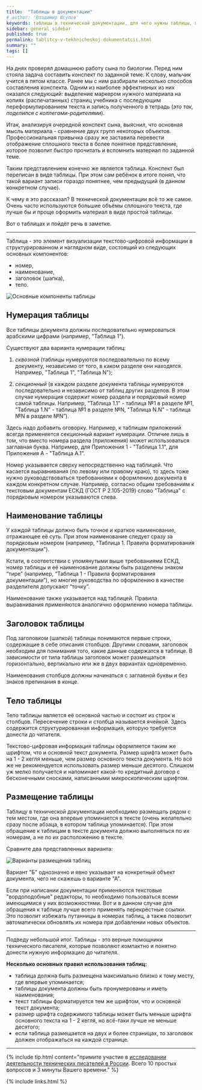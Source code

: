 ```yaml
---
title:  "Таблицы в документации"
# author: 'Владимир Юсупов'
keywords: таблицы в технической документации, для чего нужны таблицы, правила использования таблиц, основные компоненты таблицы, техписатель, технический писатель москва, заметки техписателя
sidebar: general_sidebar
published: true
permalink: tablitcy-v-tekhnicheskoj-dokumentatcii.html
summary: ""
tags: []
---
```


На днях проверял домашнюю работу сына по биологии. Перед ним стояла задача составить конспект по заданной теме. К слову, мальчик учится в пятом классе. Ранее мы с ним разбирали несколько способов составления конспекта. Одним из наиболее эффективных из них оказался следующий: выделение маркером нужного материала на копиях (распечатанных) страниц учебника с последующим переформулированием текста и запись полученного в тетрадь (*это так, поделился с коллегами-родителями*).

Итак, анализируя очередной конспект сына, выяснил, что основная мысль материала - сравнение двух групп некоторых объектов. Профессиональная привычка сразу же заставила перевести отображение сплошного текста в более понятное представление, которое позволит быстро прочитать и вспомнить материал по заданной теме.

Таким представлением конечно же является таблица. Конспект был переписан в виде таблицы. При этом сам ребёнок в итоге понял, что такой вариант записи гораздо понятнее, чем предыдущий (в данном конкретном случае).

К чему я это рассказал? В технической документации всё то же самое. Очень часто используются большие объёмы сплошного текста, где лучше бы и проще оформить материал в виде простой таблицы.

Вот о таблицах и пойдёт речь в заметке.

***

Таблица - это элемент визуализации текстово-цифровой информации в структурированном и наглядном виде, состоящий из следующих основных компонентов: 
- номер, 
- наименование, 
- заголовок (шапка), 
- тело. 

<p><img src="{{ "images/tablitcy_01.png" }}" alt="Основные компоненты таблицы"/></p>

## Нумерация таблицы

Все таблицы документа должны последовательно нумероваться арабскими цифрами (например, "Таблица 1"). 

Существуют два варианта нумерации таблиц: 

1. *сквозной* (таблицы нумеруются последовательно по всему документу, независимо от того, в каком разделе они находятся. Например, "Таблица 1", "Таблица N"); 

2. *секционный* (в каждом разделе документа таблицы нумеруются последовательно и независимо от таблиц других разделов. В этом случае нумерация содержит номер раздела и порядковый номер самой таблицы. Например, "Таблица 1.1" - таблица №1 в разделе №1, "Таблица 1.N" - таблица №1 в разделе №N, "Таблица N.N" - таблица №N в разделе №N”). 

Здесь надо добавить оговорку. Например, к таблицам приложений всегда применяется секционный вариант нумерации. Отличие лишь в том, что вместо номера раздела (приложения) может использоваться заглавная буква. Например, для Приложения 1 - "Таблица 1.1", для Приложения А - "Таблица А.1". 

Номер указывается сверху непосредственно над таблицей. Что касается выравнивания (по левому или правому краю), то здесь тоже нужно руководствоваться требованиями к оформлению документа в каждом конкретном случае. Например, согласно общим требованиям к текстовым документам ЕСКД (ГОСТ Р 2.105-2019) слово "Таблица" с порядковым номером указываются слева. 

## Наименование таблицы

У каждой таблицы должно быть точное и краткое наименование, отражающее её суть. При этом наименование следует сразу за порядковым номером (например, "Таблица 1. Правила форматирования документации"). 

Кстати, в соответствии с упомянутыми выше требованиями ЕСКД, номер таблицы и её наименование должны быть разделены знаком “тире” (например, “Таблица 1 - Правила форматирования документации”), но многие руководства по оформлению в качестве разделителя допускают “точку”. 

Наименование также указывается над таблицей. Правила выравнивания применяются аналогично оформлению номера таблицы.

## Заголовок таблицы 

Под заголовком (шапкой) таблицы понимаются первые строки, содержащие в себе описания столбцов. Другими словами, заголовок необходим для понимания того, какие данные содержатся в таблице. В зависимости от типа таблицы заголовок может размещаться горизонтально, вертикально или же в двух вариантах одновременно. 

Наименования столбцов должны начинаться с заглавной буквы и без знаков препинания в конце. 

## Тело таблицы 

Тело таблицы является её основной частью и состоит из строк и столбцов. Пересечение строки и столбца называется ячейкой. Здесь содержится структурированная информация, которую требуется донести до читателя. 

Текстово-цифровая информация таблицы оформляется таким же шрифтом, что и основной текст документа. Размер шрифта может быть на 1 - 2 кегля меньше, чем размер основного текста документа. Но всё же не рекомендуется использовать размер меньше десятого. Слишком уж мелко получается и напоминает какой-то кредитный договор с бесконечными сносками, написанными микроскопическим шрифтом.

## Размещение таблицы

Таблицу в технической документации необходимо размещать рядом с тем местом, где она впервые упоминается в тексте (очень желательно сразу после абзаца, в котором таблица упоминается). При этом обращение к таблицам в тексте документа должно выполняться по их номерам, а не по их расположению в тексте. 

Сравните два представленных варианта:

<p><img src="{{ "images/tablitcy_02.png" }}" alt="Варианты размещения таблиц"/></p>

Вариант "Б" однозначно и явно указывает на конкретный объект документа, чего не скажешь о варианте "А".

Если при написании документации применяются текстовые "вордоподобные" редакторы, то необходимо пользоваться всеми имеющимися у них возможностями. Вот и в данном случае для обращения к таблице лучше всего применять перекрёстные ссылки. Это позволит избежать путанницы в номерах таблиц, а также позволит автоматически обновлять их номера при добавлении новых объектов. 

***

Подведу небольшой итог.
Таблицы - это верные помощники технического писателя, которые позволяют компактно и понятно донести нужную информацию до читателя.

**Несколько основных правил использования таблиц:**

- таблица должна быть размещена максимально близко к тому месту, где впервые упоминается; 
- таблицы документа должны быть пронумерованы и иметь наименования; 
- текст таблицы форматируется тем же шрифтом, что и основной текст документа;
- размер шрифта содержимого таблицы может быть меньше шрифта основного текста на 1 - 2 кегля, но всё-таки лучше не меньше десятого;
- если таблица размещается на двух и более страницах, то заголовок должен отображаться на каждой странице.

***

{% include tip.html content="примите участие в [исследовании деятельности технических писателей в России](https://techwritex.ru/survey.html). Всего 10 простых вопросов и 3 минуты Вашего времени." %}

{% include links.html %}
